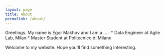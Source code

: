 ```yaml
---
layout: page
title: About
permalink: /about/
---
```


Greetings. My name is Egor Makhov and I am a ... :
	* Data Engineer at Agile Lab, Milan
	* Master Student at Politecnico di Milano

Welcome to my website. Hope you'll find something interesting.
